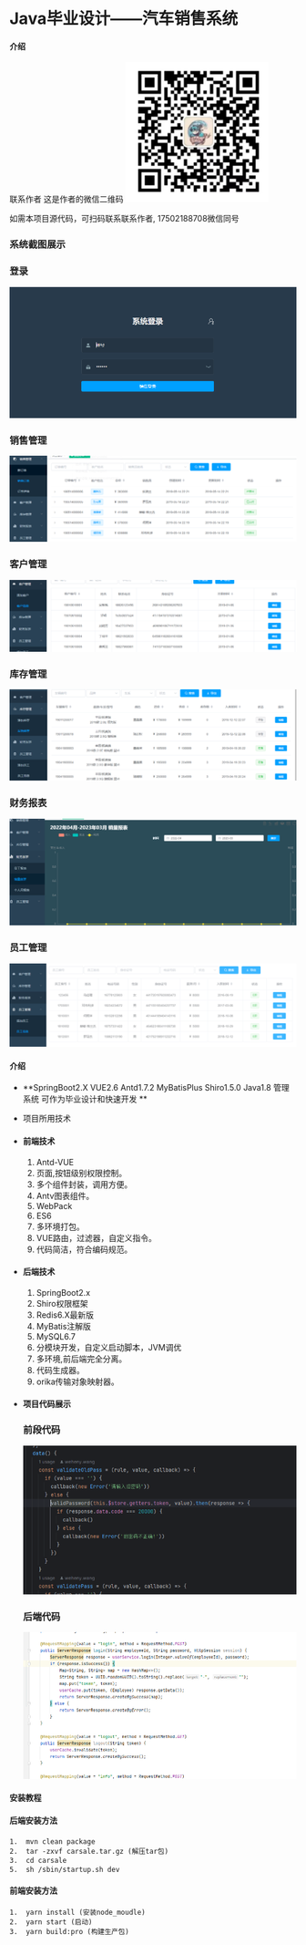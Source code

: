 # Java毕业设计——汽车销售系统  

#### 介绍

联系作者
这是作者的微信二维码
![输入图片说明](12.png)


如需本项目源代码，可扫码联系联系作者,
17502188708微信同号

 

### 系统截图展示


###  登录 

  ![输入图片说明](0.png)

### 销售管理

  ![输入图片说明](1.png)

### 客户管理

  ![输入图片说明](2.png)

### 库存管理
![输入图片说明](3.png)

### 财务报表
![输入图片说明](4.png)

  

### 员工管理

![输入图片说明](5.png)



####  介绍

-  **SpringBoot2.X VUE2.6 Antd1.7.2 MyBatisPlus Shiro1.5.0 Java1.8 管理系统  可作为毕业设计和快速开发 **

-  项目所用技术

- ####  前端技术

  1. Antd-VUE
  2. 页面,按钮级别权限控制。
  3. 多个组件封装，调用方便。
  4. Antv图表组件。
  5. WebPack
  6. ES6
  7. 多环境打包。
  8. VUE路由，过滤器，自定义指令。
  9. 代码简洁，符合编码规范。

- ####  后端技术

  1. SpringBoot2.x
  2. Shiro权限框架
  3. Redis6.X最新版
  4. MyBatis注解版
  5. MySQL6.7
  6. 分模块开发，自定义启动脚本，JVM调优
  7. 多环境,前后端完全分离。
  8. 代码生成器。
  9. orika传输对象映射器。

- ####  项目代码展示

  ### 前段代码

  ![输入图片说明](6.png)

  ### 后端代码

  ![输入图片说明](7.png)

#### 

####  安装教程

 #### **后端安装方法**

```
1.  mvn clean package
2.  tar -zxvf carsale.tar.gz (解压tar包)
3.  cd carsale
5.  sh /sbin/startup.sh dev
```

####  前端安装方法

```
1.  yarn install (安装node_moudle)
2.  yarn start (启动)
3.  yarn build:pro (构建生产包)
```



